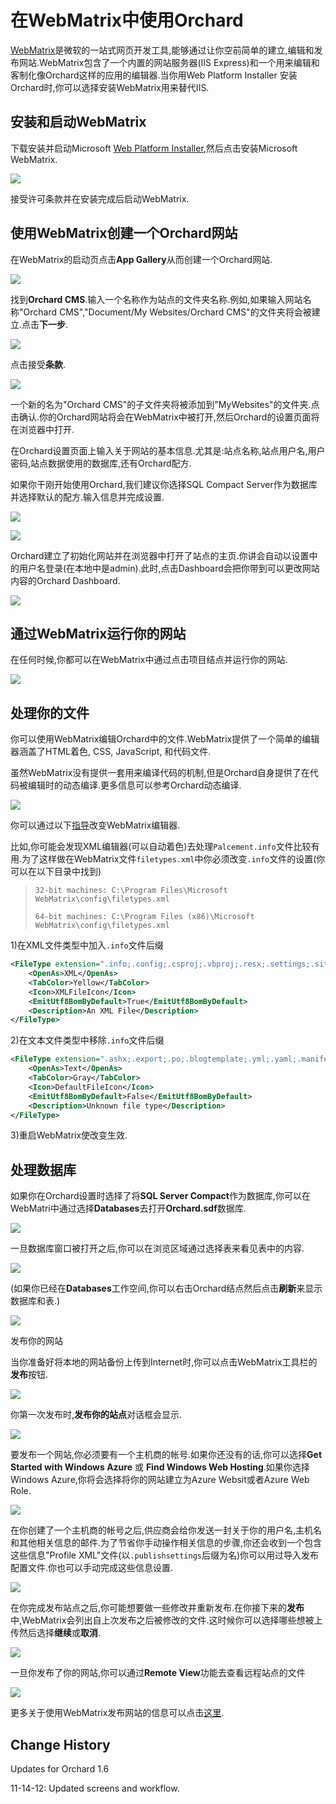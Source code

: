 # 在WebMatrix中使用Orchard

[WebMatrix](http://www.microsoft.com/web/webmatrix/)是微软的一站式网页开发工具,能够通过让你空前简单的建立,编辑和发布网站.WebMatrix包含了一个内置的网站服务器\(IIS Express\)和一个用来编辑和客制化像Orchard这样的应用的编辑器.当你用Web Platform Installer 安装Orchard时,你可以选择安装WebMatrix用来替代IIS.

## 安装和启动WebMatrix

下载安装并启动Microsoft [Web Platform Installer](https://www.microsoft.com/web/downloads/platform.aspx),然后点击安装Microsoft WebMatrix.

![](http://docs.orchardproject.net/en/latest/Upload/screenshots/install_selectorWebMatrix.png)

接受许可条款并在安装完成后启动WebMatrix.

## 使用WebMatrix创建一个Orchard网站

在WebMatrix的启动页点击**App Gallery**从而创建一个Orchard网站.

![](http://docs.orchardproject.net/en/latest/Upload/screenshots_675/webmatrix_start_675.png)

找到**Orchard CMS**.输入一个名称作为站点的文件夹名称.例如,如果输入网站名称"Orchard CMS","Document/My Websites/Orchard CMS"的文件夹将会被建立.点击**下一步**.

![](http://docs.orchardproject.net/en/latest/Upload/screenshots_675/webmatrix_select_orchard_675.png)

点击接受**条款**.

![](http://docs.orchardproject.net/en/latest/Upload/screenshots_675/webmatrix_orchard_eula_675.png)

一个新的名为"Orchard CMS"的子文件夹将被添加到"MyWebsites"的文件夹.点击确认.你的Orchard网站将会在WebMatrix中被打开,然后Orchard的设置页面将在浏览器中打开.

在Orchard设置页面上输入关于网站的基本信息.尤其是:站点名称,站点用户名,用户密码,站点数据使用的数据库,还有Orchard配方.

如果你干刚开始使用Orchard,我们建议你选择SQL Compact Server作为数据库并选择默认的配方.输入信息并完成设置.

![](http://docs.orchardproject.net/en/latest/Upload/screenshots/setup_new_site.png)

![](http://docs.orchardproject.net/en/latest/Upload/screenshots_675/webmatrix_finish_setup_675.png)

Orchard建立了初始化网站并在浏览器中打开了站点的主页.你讲会自动以设置中的用户名登录\(在本地中是admin\).此时,点击Dashboard会把你带到可以更改网站内容的Orchard Dashboard.

![](http://docs.orchardproject.net/en/latest/Upload/screenshots_675/new_default_site_675.png)

## 通过WebMatrix运行你的网站

在任何时候,你都可以在WebMatrix中通过点击项目结点并运行你的网站.

![](http://docs.orchardproject.net/en/latest/Upload/screenshots/webmatrix_run.png)

## 处理你的文件

你可以使用WebMatrix编辑Orchard中的文件.WebMatrix提供了一个简单的编辑器涵盖了HTML着色, CSS, JavaScript, 和代码文件.

虽然WebMatrix没有提供一套用来编译代码的机制,但是Orchard自身提供了在代码被编辑时的动态编译.更多信息可以参考Orchard动态编译.

![](http://docs.orchardproject.net/en/latest/Upload/screenshots_675/webmatrix_files_675.png)

你可以通过以下[指导](http://sybak.com/blog/2011/02/changing-the-file-types-that-open-with-webmatrix/)改变WebMatrix编辑器.

比如,你可能会发现XML编辑器\(可以自动着色\)去处理`Palcement.info`文件比较有用.为了这样做在WebMatrix文件`filetypes.xml`中你必须改变`.info`文件的设置\(你可以在以下目录中找到\)

> `32-bit machines: C:\Program Files\Microsoft WebMatrix\config\filetypes.xml`
>
> `64-bit machines: C:\Program Files (x86)\Microsoft WebMatrix\config\filetypes.xml`

1\)在XML文件类型中加入`.info`文件后缀

```XML
<FileType extension=".info;.config;.csproj;.vbproj;.resx;.settings;.sitemap;.user;.wsdl;.browser;.xaml;.xml;.xoml;.xsd;.xsl;.xslt;.mxml;.dbml;.wstemplate">
    <OpenAs>XML</OpenAs>
    <TabColor>Yellow</TabColor>
    <Icon>XMLFileIcon</Icon>
    <EmitUtf8BomByDefault>True</EmitUtf8BomByDefault>
    <Description>An XML File</Description>
</FileType>
```

2\)在文本文件类型中移除`.info`文件后缀

```XML
<FileType extension=".ashx;.export;.po;.blogtemplate;.yml;.yaml;.manifest;.pl;.json;.csv">
    <OpenAs>Text</OpenAs>
    <TabColor>Gray</TabColor>
    <Icon>DefaultFileIcon</Icon>
    <EmitUtf8BomByDefault>False</EmitUtf8BomByDefault>
    <Description>Unknown file type</Description>
</FileType>
```

3\)重启WebMatrix使改变生效.

## 处理数据库

如果你在Orchard设置时选择了将**SQL Server Compact**作为数据库,你可以在WebMatri中通过选择**Databases**去打开**Orchard.sdf**数据库.

![](http://docs.orchardproject.net/en/latest/Upload/screenshots_675/webmatrix_opendatabase_675.png)

一旦数据库窗口被打开之后,你可以在浏览区域通过选择表来看见表中的内容.

![](http://docs.orchardproject.net/en/latest/Upload/screenshots_675/webmatrix_databasetable_675.png)

\(如果你已经在**Databases**工作空间,你可以右击Orchard结点然后点击**刷新**来显示数据库和表.\)

![](http://docs.orchardproject.net/en/latest/Upload/screenshots_675/webmatrix_database_refresh_675.png)

发布你的网站

当你准备好将本地的网站备份上传到Internet时,你可以点击WebMatrix工具栏的**发布**按钮.

![](http://docs.orchardproject.net/en/latest/Upload/screenshots/webmatrix_publish.png)

你第一次发布时,**发布你的站点**对话框会显示.

![](http://docs.orchardproject.net/en/latest/Upload/screenshots_675/webmatrix_publish_firsttime_675.png)

要发布一个网站,你必须要有一个主机商的帐号.如果你还没有的话,你可以选择**Get Started with Windows Azure** 或 **Find Windows Web Hosting**.如果你选择Windows Azure,你将会选择将你的网站建立为Azure Websit或者Azure Web Role.

![](http://docs.orchardproject.net/en/latest/Upload/screenshots_675/webmatrix_AzurePortal_675.png)

在你创建了一个主机商的帐号之后,供应商会给你发送一封关于你的用户名,主机名和其他相关信息的邮件.为了节省你手动操作相关信息的步骤,你还会收到一个包含这些信息"Profile XML"文件\(以`.publishsettings`后缀为名\)你可以用过导入发布配置文件.你也可以手动完成这些信息设置.

![](http://docs.orchardproject.net/en/latest/Upload/screenshots_675/webmatrix_import_settings_675.png)

在你完成发布站点之后,你可能想要做一些修改并重新发布.在你接下来的**发布**中,WebMatrix会列出自上次发布之后被修改的文件.这时候你可以选择哪些想被上传然后选择**继续**或**取消**.

![](http://docs.orchardproject.net/en/latest/Upload/screenshots_675/webmatrix_publish_preview_675.png)

一旦你发布了你的网站,你可以通过**Remote View**功能去查看远程站点的文件

![](http://docs.orchardproject.net/en/latest/Upload/screenshots_675/webmatrix_remote_view_675.png)

更多关于使用WebMatrix发布网站的信息可以点击[这里](https://www.microsoft.com/web/post/how-to-publish-a-web-application-using-webmatrix).

## Change History

Updates for Orchard 1.6

11-14-12: Updated screens and workflow.

